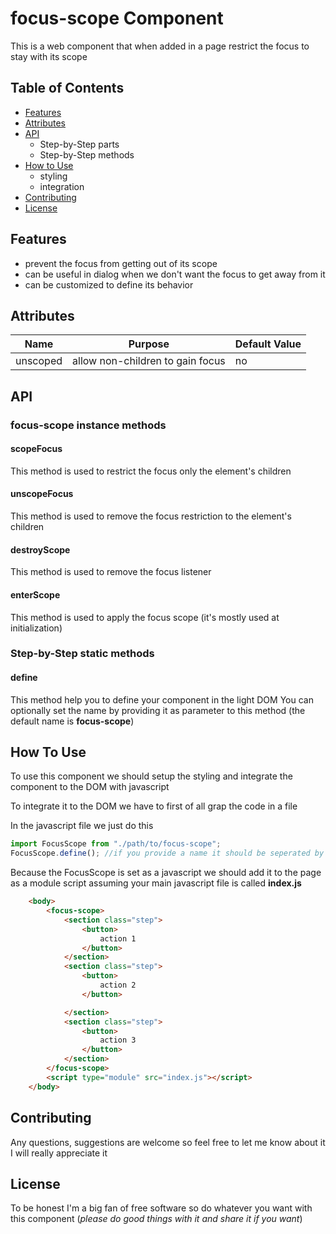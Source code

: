
# focus-scope Component
This is a web component that when added in a page restrict the focus to stay with its scope

## Table of Contents
- [Features](\#features)
- [Attributes](\#attributes)
- [API](\#api)
    - Step-by-Step parts
    - Step-by-Step methods
- [How to Use](\#how-to)
    - styling
    - integration
- [Contributing](\#contribution)
- [License](\#license)

## Features
- prevent the focus from getting out of its scope
- can be useful in dialog when we don't want the focus to get away from it
- can be customized to define its behavior

## Attributes

| Name | Purpose | Default Value |
| ------| ------- | ------- |
| unscoped | allow non-children to gain focus | no |

## API
### focus-scope instance methods
#### scopeFocus
This method is used to restrict the focus only the element's children

#### unscopeFocus
This method is used to remove the focus restriction to the element's children

#### destroyScope
This method is used to remove the focus listener

#### enterScope
This method is used to apply the focus scope (it's mostly used at initialization)


### Step-by-Step static methods

#### define
This method help you to define your component in the light DOM
You can optionally set the name by providing it as parameter to this method (the default name is **focus-scope**)

## How To Use
To use this component we should setup the styling and integrate the component to the DOM with javascript

To integrate it to the DOM we have to first of all grap the code in a file

In the javascript file we just do this
```javascript
import FocusScope from "./path/to/focus-scope";
FocusScope.define(); //if you provide a name it should be seperated by a - ex: my-scope
```

Because the FocusScope is set as a javascript we should add it to the page as a module script assuming your main javascript file is called **index.js**
```html
    <body>
        <focus-scope>
            <section class="step">
                <button>
                    action 1
                </button>
            </section>
            <section class="step">
                <button>
                    action 2
                </button>

            </section>
            <section class="step">
                <button>
                    action 3
                </button>
            </section>
        </focus-scope>
        <script type="module" src="index.js"></script>
    </body>
```

## Contributing
Any questions, suggestions are welcome so feel free to let me know about it I will really appreciate it

## License
To be honest I'm a big fan of free software so do whatever you want with this component (*please do good things with it and share it if you want*)
